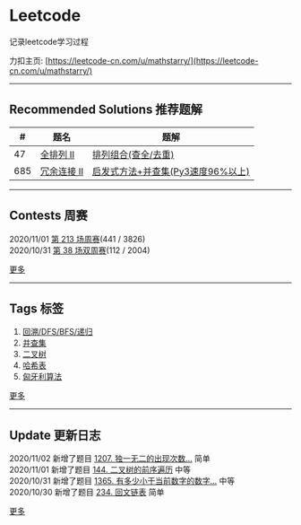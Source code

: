 # Leetcode
记录leetcode学习过程 

力扣主页: [https://leetcode-cn.com/u/mathstarry/](https://leetcode-cn.com/u/mathstarry/)

---
## Recommended Solutions 推荐题解
| # | 题名 | 题解 |
| -- | -- | -- |
| 47 | [全排列 II](https://github.com/Mathstarry/Leetcode/tree/master/problems/0047_permuteUnique) | [排列组合(查全/去重)](https://github.com/Mathstarry/Leetcode/blob/master/problems/0047_permuteUnique/ideas.md) |
| 685 | [冗余连接 II](https://github.com/Mathstarry/Leetcode/tree/master/problems/0685_findRedundantDirectedConnection) | [启发式方法+并查集(Py3速度96%以上)](https://leetcode-cn.com/problems/redundant-connection-ii/solution/qi-fa-shi-fang-fa-bing-cha-ji-py3su-du-96yi-shang-/) |

---

## Contests 周赛
2020/11/01 [第 213 场周赛](https://github.com/Mathstarry/Leetcode/blob/master/contests/overview/weekly/weekly_213.md)(441 / 3826)  
2020/10/31 [第 38 场双周赛](https://github.com/Mathstarry/Leetcode/blob/master/contests/overview/biweekly/biweekly_038.md)(112 / 2004)

[更多](https://github.com/Mathstarry/Leetcode/blob/master/contests/overview/README.md)

---
## Tags 标签
1. [回溯/DFS/BFS/递归](https://github.com/Mathstarry/Leetcode/tree/master/tags/trackback_DFS_BFS_recursion)  
2. [并查集](https://github.com/Mathstarry/Leetcode/blob/master/tags/unionfind/README.md)
3. [二叉树](https://github.com/Mathstarry/Leetcode/tree/master/tags/binary-tree)
4. [哈希表](https://github.com/Mathstarry/Leetcode/tree/master/tags/hashMap)
5. [匈牙利算法](https://github.com/Mathstarry/Leetcode/tree/master/tags/bipartite-graph)

[更多](https://github.com/Mathstarry/Leetcode/tree/master/tags)

---
## Update 更新日志
2020/11/02 新增了题目 [1207. 独一无二的出现次数...](https://github.com/Mathstarry/Leetcode/tree/master/problems/1207_uniqueOccurrences) 简单   
2020/11/01 新增了题目 [144. 二叉树的前序遍历](https://github.com/Mathstarry/Leetcode/tree/master/problems/0144_preorderTraversal) 中等   
2020/10/31 新增了题目 [1365. 有多少小于当前数字的数字...](https://github.com/Mathstarry/Leetcode/tree/master/problems/1365_smallerNumbersThanCurrent) 中等   
2020/10/30 新增了题目 [234. 回文链表](https://github.com/Mathstarry/Leetcode/tree/master/problems/0234_isPalindromee) 简单   

[更多](https://github.com/Mathstarry/Leetcode/blob/master/UPDATE.md#Update)
